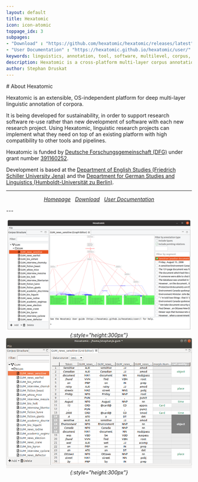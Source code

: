 ```yaml
---
layout: default
title: Hexatomic
icon: icon-atomic
toppage_idx: 3
subpages:
- "Download" : "https://github.com/hexatomic/hexatomic/releases/latest"
- "User Documentation" : "https://hexatomic.github.io/hexatomic/user/"
keywords: linguistics, annotation, tool, software, multilevel, corpus, corpora, corpus linguistics, eclipse, eclipse rcp, saltnpepper, jena, friedrich schiller university, research, linktype, open source, java, graphical, visual, editor, console, command line
description: Hexatomic is a cross-platform multi-layer corpus annotation tool – and extensible platform – prototype for the desktop.
author: Stephan Druskat
---
```



<article>


<div class="page-header">
# About Hexatomic
</div>



Hexatomic is an extensible, OS-independent platform for deep multi-layer linguistic annotation of corpora.

It is being developed for sustainability, in order to support research software re-use rather than new development of software with each new research project. Using Hexatomic, linguistic research projects can implement what they need on top of an existing platform with high compatibility to other tools and pipelines.

Hexatomic is funded by [Deutsche Forschungsgemeinschaft (DFG)](https://www.dfg.de/en/) under grant number [391160252](https://gepris.dfg.de/gepris/projekt/391160252?language=en).

Development is based at the [Department of English Studies (Friedrich Schiller University Jena)](https://www.iaa.uni-jena.de/en/) and the [Department for German Studies and Linguistics (Humboldt-Universität zu Berlin)](https://www.linguistik.hu-berlin.de/de).

---

<div style="text-align:center">

[<i class="fa fa-home" /> Homepage](https://hexatomic.github.io/) &nbsp;
[<i class="fa fa-download" /> Download](https://github.com/hexatomic/hexatomic/releases/latest)  &nbsp;
[<i class="fa fa-book" /> User Documentation](https://hexatomic.github.io/hexatomic/user/)

</div>
---

<div style="text-align:center">



![](images/graph-viewer.png){:style="height:300px"} 
![](images/grid-editor.png){:style="height:300px"} 

</div>

</article>
